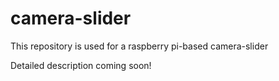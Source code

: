 # camera-slider
This repository is used for a raspberry pi-based camera-slider

Detailed description coming soon!
